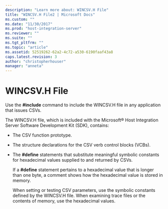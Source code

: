 ```yaml
---
description: "Learn more about: WINCSV.H File"
title: "WINCSV.H File2 | Microsoft Docs"
ms.custom: ""
ms.date: "11/30/2017"
ms.prod: "host-integration-server"
ms.reviewer: ""
ms.suite: ""
ms.tgt_pltfrm: ""
ms.topic: "article"
ms.assetid: 52519262-62a2-4c72-a530-6190faaf43a8
caps.latest.revision: 3
author: "christopherhouser"
manager: "anneta"
---
```

# WINCSV.H File
Use the **#include** command to include the WINCSV.H file in any application that issues CSVs.  
  
 The WINCSV.H file, which is included with the Microsoft® Host Integration Server Software Development Kit (SDK), contains:  
  
- The CSV function prototype.  
  
- The structure declarations for the CSV verb control blocks (VCBs).  
  
- The **#define** statements that substitute meaningful symbolic constants for hexadecimal values supplied to and returned by CSVs.  
  
  If a **#define** statement pertains to a hexadecimal value that is longer than one byte, a comment shows how the hexadecimal value is stored in memory.  
  
  When setting or testing CSV parameters, use the symbolic constants defined by the WINCSV.H file. When examining trace files or the contents of memory, use the hexadecimal values.
